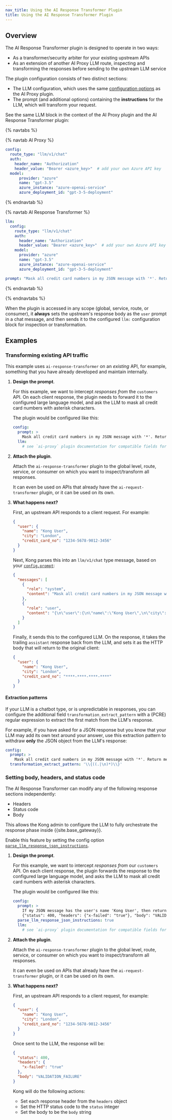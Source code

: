 ```yaml
---
nav_title: Using the AI Response Transformer Plugin
title: Using the AI Response Transformer Plugin
---
```


## Overview

The AI Response Transformer plugin is designed to operate in two ways:

* As a transformer/security arbiter for your existing upstream APIs
* As an extension of another AI Proxy LLM route, inspecting and transforming the responses before sending to the upstream LLM service

The plugin configuration consists of two distinct sections:

* The LLM configuration, which uses the same [configuration options](/hub/kong-inc/ai-proxy/configuration/) as the AI Proxy plugin.
* The prompt (and additional options) containing the **instructions** for the LLM, which will transform your request.

See the same LLM block in the context of the AI Proxy plugin and the AI Response Transformer plugin:

{% navtabs %}

{% navtab AI Proxy %}

```yaml
config:
  route_type: "llm/v1/chat"
  auth:
    header_name: "Authorization"
    header_value: "Bearer <azure_key>"  # add your own Azure API key
  model:
      provider: "azure"
      name: "gpt-3.5"
      azure_instance: "azure-openai-service"
      azure_deployment_id: "gpt-3-5-deployment"
```

{% endnavtab %}

{% navtab AI Response Transformer %}

```yaml
llm:
  config:
    route_type: "llm/v1/chat"
    auth:
      header_name: "Authorization"
      header_value: "Bearer <azure_key>"  # add your own Azure API key
    model:
      provider: "azure"
      name: "gpt-3.5"
      azure_instance: "azure-openai-service"
      azure_deployment_id: "gpt-3-5-deployment"

prompt: "Mask all credit card numbers in my JSON message with '*'. Return me ONLY the resulting JSON."
```

{% endnavtab %}

{% endnavtabs %}

When the plugin is accessed in any scope (global, service, route, or consumer), it **always** sets the upstream's response
body as the `user` prompt in a chat message, and then sends it to the configured `llm:` configuration block for inspection or transformation.

## Examples

### Transforming existing API traffic

This example uses `ai-response-transformer` on an *existing* API, for example, something that you have already developed and maintain internally.

1. **Design the prompt**.

    For this example, we want to intercept *responses from* the `customers` API. 
    On each client response, the plugin needs to forward it to the configured large language model, and ask
    the LLM to mask all credit card numbers with asterisk characters.

    The plugin would be configured like this:

    ```yaml
    config:
      prompt: >
        Mask all credit card numbers in my JSON message with '*'. Return me ONLY the resulting JSON.
      llm:
        # see `ai-proxy` plugin documentation for compatible fields for the "llm" block
    ```

2. **Attach the plugin**.

    Attach the `ai-response-transformer` plugin to the global level, route, service, or consumer on which you want to inspect/transform all responses.

    It can even be used on APIs that already have the `ai-request-transformer` plugin, or it can be used on its own.

3. **What happens next?**

    First, an upstream API responds to a client request. For example:

    ```json
    {
      "user": {
        "name": "Kong User",
        "city": "London",
        "credit_card_no": "1234-5678-9012-3456"
      }
    }
    ```

    Next, Kong parses this into an `llm/v1/chat` type message, based on your [`config.prompt`](/hub/kong-inc/ai-response-transformer/configuration/#config-prompt):

    ```json
    {
      "messages": [
        {
          "role": "system",
          "content": "Mask all credit card numbers in my JSON message with '*'. Return me ONLY the resulting JSON."
        },
        {
          "role": "user",
          "content": "{\n\"user\":{\n\"name\":\"Kong User\",\n\"city\":\"London\"\n\"credit_card_no\":\"1234-5678-9012-3456\"}\n}"
        }
      ]
    }
    ```
    
    Finally, it sends this to the configured LLM. On the response, it takes the trailing `assistant` response back from the LLM, and
    sets it as the HTTP body that will return to the original client:

    ```json
    {
      "user": {
        "name": "Kong User",
        "city": "London",
        "credit_card_no": "****-****-****-****"
      }
    }
    ```

#### Extraction patterns

If your LLM is a chatbot type, or is unpredictable in responses, you can configure the additional field `transformation_extract_pattern`
with a (PCRE) regular expression to extract the first match from the LLM's response.

For example, if you have asked for a JSON response but you know that your LLM may add its own text around your answer, use this extraction pattern to
withdraw **only** the JSON object from the LLM's response:

```yaml
config:
  prompt: >
    Mask all credit card numbers in my JSON message with '*'. Return me ONLY the resulting JSON.
  transformation_extract_pattern: '\\{((.|\n)*)\\}'
```

### Setting body, headers, and status code

The AI Response Transformer can modify any of the following response sections independently:

* Headers
* Status code
* Body

This allows the Kong admin to configure the LLM to fully orchestrate the response phase inside {{site.base_gateway}}.

Enable this feature by setting the config option [`parse_llm_response_json_instructions`](/hub/kong-inc/ai-response-transformer/configuration/#config-parse_llm_response_json_instructions).

1. **Design the prompt**.

    For this example, we want to intercept *responses from* our `customers` API. 
    On each client response, the plugin forwards the response to the configured large language model, and asks
    the LLM to mask all credit card numbers with asterisk characters.

    The plugin would be configured like this:

    ```yaml
    config:
      prompt: >
        If my JSON message has the user's name 'Kong User', then return this exact JSON message: 
        {"status": 400, "headers": {"x-failed": "true"}, "body": "VALIDATION_FAILURE"}
      parse_llm_response_json_instructions: true
      llm:
        # see `ai-proxy` plugin documentation for compatible fields for the "llm" block
    ```

2. **Attach the plugin**.

    Attach the `ai-response-transformer` plugin to the global level, route, service, or consumer on which you want to inspect/transform all responses.

    It can even be used on APIs that already have the `ai-request-transformer` plugin, or it can be used on its own.

3. **What happens next?**

    First, an upstream API responds to a client request, for example:

    ```json
    {
      "user": {
        "name": "Kong User",
        "city": "London",
        "credit_card_no": "1234-5678-9012-3456"
      }
    }
    ```

    Once sent to the LLM, the response will be:

    ```json
    {
      "status": 400,
      "headers": {
        "x-failed": "true"
      },
      "body": "VALIDATION_FAILURE"
    }
    ```

    Kong will do the following actions:

    * Set each response header from the `headers` object
    * Set the HTTP status code to the `status` integer
    * Set the body to be the `body` string
